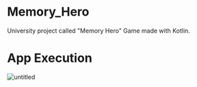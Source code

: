 # Memory_Hero
University project called "Memory Hero" Game made with Kotlin.

# App Execution
![untitled](https://github.com/user-attachments/assets/eb69f941-cf30-45fa-b741-53b04ca60f4c)
